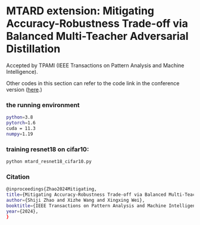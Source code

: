 # MTARD extension: Mitigating Accuracy-Robustness Trade-off via Balanced Multi-Teacher Adversarial Distillation

Accepted by TPAMI (IEEE Transactions on Pattern Analysis and Machine Intelligence).

Other codes in this section can refer to the code link in the conference version ([here](https://github.com/zhaoshiji123/MTARD).)

### the running environment

```bash
python=3.8 
pytorch=1.6
cuda = 11.3
numpy=1.19
```

### training resnet18 on cifar10:

```bash
python mtard_resnet18_cifar10.py
```



### Citation

```bash
@inproceedings{Zhao2024Mitigating,
title={Mitigating Accuracy-Robustness Trade-off via Balanced Multi-Teacher Adversarial Distillation},
author={Shiji Zhao and Xizhe Wang and Xingxing Wei},
booktitle={IEEE Transactions on Pattern Analysis and Machine Intelligence},
year={2024},
}
```
